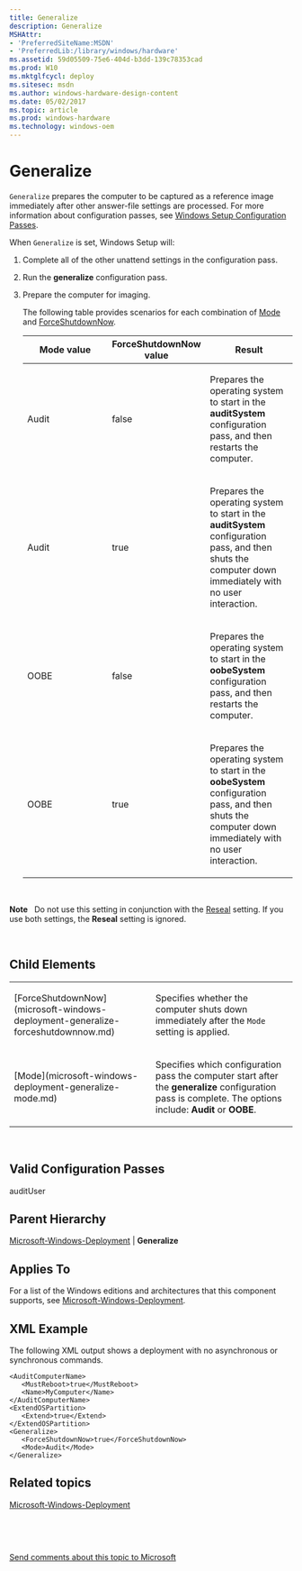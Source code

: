 ```yaml
---
title: Generalize
description: Generalize
MSHAttr:
- 'PreferredSiteName:MSDN'
- 'PreferredLib:/library/windows/hardware'
ms.assetid: 59d05509-75e6-404d-b3dd-139c78353cad
ms.prod: W10
ms.mktglfcycl: deploy
ms.sitesec: msdn
ms.author: windows-hardware-design-content
ms.date: 05/02/2017
ms.topic: article
ms.prod: windows-hardware
ms.technology: windows-oem
---
```


# Generalize


`Generalize` prepares the computer to be captured as a reference image immediately after other answer-file settings are processed. For more information about configuration passes, see [Windows Setup Configuration Passes](http://go.microsoft.com/fwlink/?LinkId=268344).

When `Generalize` is set, Windows Setup will:

1.  Complete all of the other unattend settings in the configuration pass.

2.  Run the **generalize** configuration pass.

3.  Prepare the computer for imaging.

    The following table provides scenarios for each combination of [Mode](microsoft-windows-deployment-generalize-mode.md) and [ForceShutdownNow](microsoft-windows-deployment-generalize-forceshutdownnow.md).

    <table>
    <colgroup>
    <col width="33%" />
    <col width="33%" />
    <col width="33%" />
    </colgroup>
    <thead>
    <tr class="header">
    <th>Mode value</th>
    <th>ForceShutdownNow value</th>
    <th>Result</th>
    </tr>
    </thead>
    <tbody>
    <tr class="odd">
    <td><p>Audit</p></td>
    <td><p>false</p></td>
    <td><p>Prepares the operating system to start in the <strong>auditSystem</strong> configuration pass, and then restarts the computer.</p></td>
    </tr>
    <tr class="even">
    <td><p>Audit</p></td>
    <td><p>true</p></td>
    <td><p>Prepares the operating system to start in the <strong>auditSystem</strong> configuration pass, and then shuts the computer down immediately with no user interaction.</p></td>
    </tr>
    <tr class="odd">
    <td><p>OOBE</p></td>
    <td><p>false</p></td>
    <td><p>Prepares the operating system to start in the <strong>oobeSystem</strong> configuration pass, and then restarts the computer.</p></td>
    </tr>
    <tr class="even">
    <td><p>OOBE</p></td>
    <td><p>true</p></td>
    <td><p>Prepares the operating system to start in the <strong>oobeSystem</strong> configuration pass, and then shuts the computer down immediately with no user interaction.</p></td>
    </tr>
    </tbody>
    </table>

     

**Note**  
Do not use this setting in conjunction with the [Reseal](microsoft-windows-deployment-reseal.md) setting. If you use both settings, the **Reseal** setting is ignored.

 

## Child Elements


<table>
<colgroup>
<col width="50%" />
<col width="50%" />
</colgroup>
<tbody>
<tr class="odd">
<td><p>[ForceShutdownNow](microsoft-windows-deployment-generalize-forceshutdownnow.md)</p></td>
<td><p>Specifies whether the computer shuts down immediately after the <code>Mode</code> setting is applied.</p></td>
</tr>
<tr class="even">
<td><p>[Mode](microsoft-windows-deployment-generalize-mode.md)</p></td>
<td><p>Specifies which configuration pass the computer start after the <strong>generalize</strong> configuration pass is complete. The options include: <strong>Audit</strong> or <strong>OOBE</strong>.</p></td>
</tr>
</tbody>
</table>

 

## Valid Configuration Passes


auditUser

## Parent Hierarchy


[Microsoft-Windows-Deployment](microsoft-windows-deployment.md) | **Generalize**

## Applies To


For a list of the Windows editions and architectures that this component supports, see [Microsoft-Windows-Deployment](microsoft-windows-deployment.md).

## XML Example


The following XML output shows a deployment with no asynchronous or synchronous commands.

``` syntax
<AuditComputerName>
   <MustReboot>true</MustReboot>
   <Name>MyComputer</Name>
</AuditComputerName>
<ExtendOSPartition>
   <Extend>true</Extend>
</ExtendOSPartition>
<Generalize>
   <ForceShutdownNow>true</ForceShutdownNow>
   <Mode>Audit</Mode>
</Generalize>
```

## Related topics


[Microsoft-Windows-Deployment](microsoft-windows-deployment.md)

 

 

[Send comments about this topic to Microsoft](mailto:wsddocfb@microsoft.com?subject=Documentation%20feedback%20%5Bp_unattend\p_unattend%5D:%20Generalize%20%20RELEASE:%20%2810/3/2016%29&body=%0A%0APRIVACY%20STATEMENT%0A%0AWe%20use%20your%20feedback%20to%20improve%20the%20documentation.%20We%20don't%20use%20your%20email%20address%20for%20any%20other%20purpose,%20and%20we'll%20remove%20your%20email%20address%20from%20our%20system%20after%20the%20issue%20that%20you're%20reporting%20is%20fixed.%20While%20we're%20working%20to%20fix%20this%20issue,%20we%20might%20send%20you%20an%20email%20message%20to%20ask%20for%20more%20info.%20Later,%20we%20might%20also%20send%20you%20an%20email%20message%20to%20let%20you%20know%20that%20we've%20addressed%20your%20feedback.%0A%0AFor%20more%20info%20about%20Microsoft's%20privacy%20policy,%20see%20http://privacy.microsoft.com/default.aspx. "Send comments about this topic to Microsoft")





